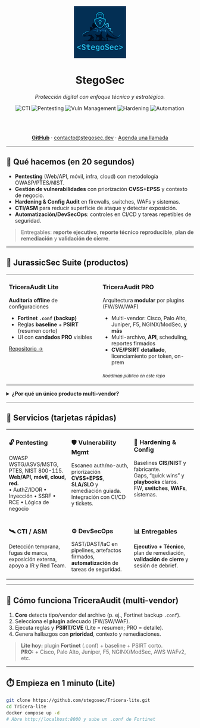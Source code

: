 <!-- HERO -->
<div align="center">
  <img src="brand_logo.png" width="140" alt="StegoSec logo"><br/>
  <h1>StegoSec</h1>
  <p><em>Protección digital con enfoque técnico y estratégico.</em></p>

  <!-- Badges -->
  <img alt="CTI" src="https://img.shields.io/badge/CTI-Threat%20Intel-111827?labelColor=0f172a&logo=protonvpn&logoColor=white&style=for-the-badge">
  <img alt="Pentesting" src="https://img.shields.io/badge/Pentesting-Offensive-111827?labelColor=0f172a&logo=apachekylin&logoColor=white&style=for-the-badge">
  <img alt="Vuln Management" src="https://img.shields.io/badge/Vuln%20Mgmt-Prioritization-111827?labelColor=0f172a&logo=datadog&logoColor=white&style=for-the-badge">
  <img alt="Hardening" src="https://img.shields.io/badge/Hardening-CIS%2FNIST-111827?labelColor=0f172a&logo=gnometerminal&logoColor=white&style=for-the-badge">
  <img alt="Automation" src="https://img.shields.io/badge/Automation-DevSecOps-111827?labelColor=0f172a&logo=githubactions&logoColor=white&style=for-the-badge">

  <br/><br/>
  <!-- CTAs -->
  <a href="https://github.com/stegosec"><b>GitHub</b></a> ·
  <a href="mailto:contacto@stegosec.dev">contacto@stegosec.dev</a> ·
  <a href="https://calendly.com/TODO/30min">Agenda una llamada</a>
</div>

---

## 🚀 Qué hacemos (en 20 segundos)

- **Pentesting** (Web/API, móvil, infra, cloud) con metodología OWASP/PTES/NIST.  
- **Gestión de vulnerabilidades** con priorización **CVSS+EPSS** y contexto de negocio.  
- **Hardening & Config Audit** en firewalls, switches, WAFs y sistemas.  
- **CTI/ASM** para reducir superficie de ataque y detectar exposición.  
- **Automatización/DevSecOps**: controles en CI/CD y tareas repetibles de seguridad.

> Entregables: **reporte ejecutivo**, **reporte técnico reproducible**, **plan de remediación** y **validación de cierre**.

---

## 🦖 JurassicSec Suite (productos)

<div align="center">

<table>
<tr>
<td width="50%" valign="top">

### TriceraAudit **Lite**
**Auditoría offline** de configuraciones  
- **Fortinet `.conf` (backup)**  
- Reglas **baseline** + **PSIRT** (resumen corto)  
- UI con **candados PRO** visibles

<a href="https://github.com/stegosec/Tricera-lite">Repositorio →</a>

</td>
<td width="50%" valign="top">

### TriceraAudit **PRO**
Arquitectura **modular** por plugins (FW/SW/WAF)  
- Multi-vendor: Cisco, Palo Alto, Juniper, F5, NGINX/ModSec, **y más**  
- Multi-archivo, **API**, scheduling, reportes firmados  
- **CVE/PSIRT detallado**, licenciamiento por token, on-prem

<sub><i>Roadmap público en este repo</i></sub>

</td>
</tr>
</table>

</div>

<details>
<summary><b>¿Por qué un único producto multi-vendor?</b></summary>

- **Una marca / una UX** (menos fricción para clientes).  
- **Plugins por tipo/vendor** → ciclos de release independientes.  
- **Licenciamiento granular** (activar solo lo contratado).  
- **Aislamiento**: cada plugin corre en su contenedor (menos superficie de riesgo).
</details>

---

## 💼 Servicios (tarjetas rápidas)

<div align="center">

<table>
<tr>
<td width="33%" valign="top">

### 🔓 Pentesting
OWASP WSTG/ASVS/MSTG, PTES, NIST 800-115.  
**Web/API, móvil, cloud, red.**  
• AuthZ/IDOR • Inyección • SSRF • RCE • Lógica de negocio

</td>
<td width="33%" valign="top">

### 🛡️ Vulnerability Mgmt
Escaneo auth/no-auth, priorización **CVSS+EPSS**,  
**SLA/SLO** y remediación guiada.  
Integración con CI/CD y tickets.

</td>
<td width="33%" valign="top">

### 🧰 Hardening & Config
Baselines **CIS/NIST** y fabricante.  
Gaps, “quick wins” y **playbooks** claros.  
FW, **switches**, **WAFs**, sistemas.

</td>
</tr>
<tr>
<td width="33%" valign="top">

### 🛰️ CTI / ASM
Detección temprana, fugas de marca, exposición externa,  
apoyo a IR y Red Team.

</td>
<td width="33%" valign="top">

### ⚙️ DevSecOps
SAST/DAST/IaC en pipelines, artefactos firmados,  
**automatización** de tareas de seguridad.

</td>
<td width="33%" valign="top">

### 📊 Entregables
**Ejecutivo + Técnico**, plan de remediación,  
**validación de cierre** y sesión de debrief.

</td>
</tr>
</table>

</div>

---

## 🧩 Cómo funciona TriceraAudit (multi-vendor)

1. **Core** detecta tipo/vendor del archivo (p. ej., Fortinet backup `.conf`).  
2. Selecciona el **plugin** adecuado (FW/SW/WAF).  
3. Ejecuta reglas y **PSIRT/CVE** (Lite = resumen; PRO = detalle).  
4. Genera hallazgos con **prioridad**, contexto y remediaciones.

> **Lite hoy:** plugin **Fortinet** (.conf) + baseline + PSIRT corto.  
> **PRO:** + Cisco, Palo Alto, Juniper, F5, NGINX/ModSec, AWS WAFv2, etc.

---

## ⏱️ Empieza en 1 minuto (Lite)

```bash
git clone https://github.com/stegosec/Tricera-lite.git
cd Tricera-lite
docker compose up -d
# Abre http://localhost:8000 y sube un .conf de Fortinet

